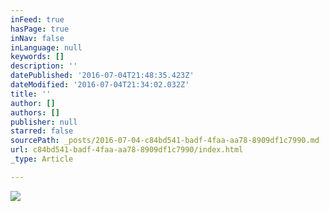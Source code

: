 ```yaml
---
inFeed: true
hasPage: true
inNav: false
inLanguage: null
keywords: []
description: ''
datePublished: '2016-07-04T21:48:35.423Z'
dateModified: '2016-07-04T21:34:02.032Z'
title: ''
author: []
authors: []
publisher: null
starred: false
sourcePath: _posts/2016-07-04-c84bd541-badf-4faa-aa78-8909df1c7990.md
url: c84bd541-badf-4faa-aa78-8909df1c7990/index.html
_type: Article

---
```

![](https://the-grid-user-content.s3-us-west-2.amazonaws.com/41391ea4-e534-4d98-90a0-874d0c4d2f15.jpg)